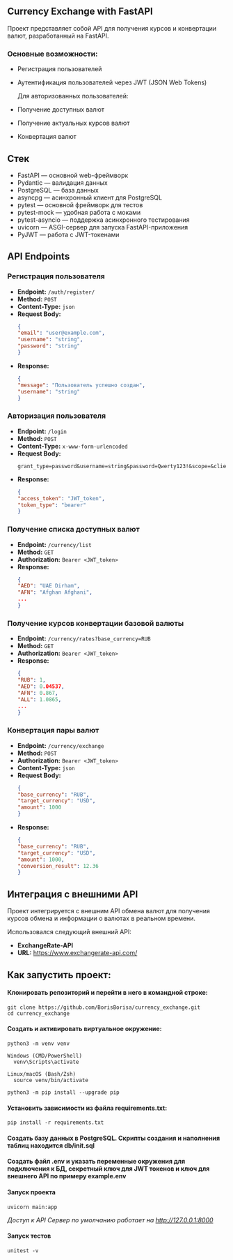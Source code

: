 ## Currency Exchange with FastAPI


Проект представляет собой API для получения курсов и конвертации валют, разработанный на FastAPI. 
### Основные возможности:

- Регистрация пользователей
- Аутентификация пользователей через JWT (JSON Web Tokens)

  Для авторизованных пользователей:
- Получение доступных валют
- Получение актуальных курсов валют
- Конвертация валют

## Стек


- FastAPI — основной web-фреймворк
- Pydantic — валидация данных
- PostgreSQL — база данных
- asyncpg — асинхронный клиент для PostgreSQL
- pytest — основной фреймворк для тестов
- pytest-mock — удобная работа с моками
- pytest-asyncio — поддержка асинхронного тестирования
- uvicorn — ASGI-сервер для запуска FastAPI-приложения
- PyJWT — работа с JWT-токенами

## API Endpoints

### Регистрация пользователя
- **Endpoint:** `/auth/register/`
- **Method:** `POST`
- **Content-Type:** `json`
- **Request Body:** 
    ```json
    {
    "email": "user@example.com",
    "username": "string",
    "password": "string"
    }
  
- **Response:**
    ```json
    {
    "message": "Пользователь успешно создан",
    "username": "string"
    }
  
### Авторизация пользователя
- **Endpoint:** `/login`
- **Method:** `POST`
- **Content-Type:** `x-www-form-urlencoded`
- **Request Body:** 
    ```
    grant_type=password&username=string&password=Qwerty123!&scope=&client_id=string&client_secret=string
- **Response:**
    ```json
    {
    "access_token": "JWT_token",
    "token_type": "bearer"
    }
  
### Получение списка доступных валют
- **Endpoint:** `/currency/list`
- **Method:** `GET`
- **Authorization:** `Bearer <JWT_token>`
- **Response:**
    ```json
    {
    "AED": "UAE Dirham",
    "AFN": "Afghan Afghani",
    ...
    }
  
### Получение курсов конвертации базовой валюты
- **Endpoint:** `/currency/rates?base_currency=RUB`
- **Method:** `GET`
- **Authorization:** `Bearer <JWT_token>`
- **Response:**
    ```json
    {
    "RUB": 1,
    "AED": 0.04537,
    "AFN": 0.867,
    "ALL": 1.0865,
    ...
    }
  
### Конвертация пары валют
- **Endpoint:** `/currency/exchange`
- **Method:** `POST`
- **Authorization:** `Bearer <JWT_token>`
- **Content-Type:** `json`
- **Request Body:** 
    ```json
    {
    "base_currency": "RUB",
    "target_currency": "USD",
    "amount": 1000
    }
  
- **Response:**
    ```json
    {
    "base_currency": "RUB",
    "target_currency": "USD",
    "amount": 1000,
    "conversion_result": 12.36
    }
  
## Интеграция с внешними API

Проект интегрируется с внешним API обмена валют для получения курсов обмена и информации о валютах 
в реальном времени.

Использовался следующий внешний API:
- **ExchangeRate-API**
- **URL:** https://www.exchangerate-api.com/

## Как запустить проект:

#### Клонировать репозиторий и перейти в него в командной строке:

```
git clone https://github.com/BorisBorisa/currency_exchange.git
cd currency_exchange
```

#### Cоздать и активировать виртуальное окружение:

```
python3 -m venv venv

Windows (CMD/PowerShell) 
  venv\Scripts\activate

Linux/macOS (Bash/Zsh)
  source venv/bin/activate
  
python3 -m pip install --upgrade pip
```

#### Установить зависимости из файла requirements.txt:

```
pip install -r requirements.txt
```

#### Cоздать базу данных в PostgreSQL. Скрипты создания и наполнения таблиц находится db/init.sql
#### Создать файл .env и указать переменные окружения для подключения к БД, секретный ключ для JWT токенов и ключ для внешнего API по примеру example.env

#### Запуск проекта
```
uvicorn main:app
```
_Доступ к API Сервер по умолчанию работает на http://127.0.0.1:8000_

#### Запуск тестов
```
unitest -v
```




